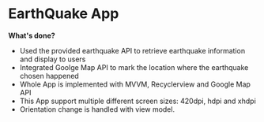 # EarthQuake App
**What's done?**
 - Used the provided earthquake API to retrieve earthquake information and display to users
 - Integrated Goolge Map API to mark the location where the earthquake chosen happened
 - Whole App is implemented with MVVM, Recyclerview and Google Map API
 - This App support multiple different screen sizes: 420dpi, hdpi and xhdpi
 - Orientation change is handled with view model.
